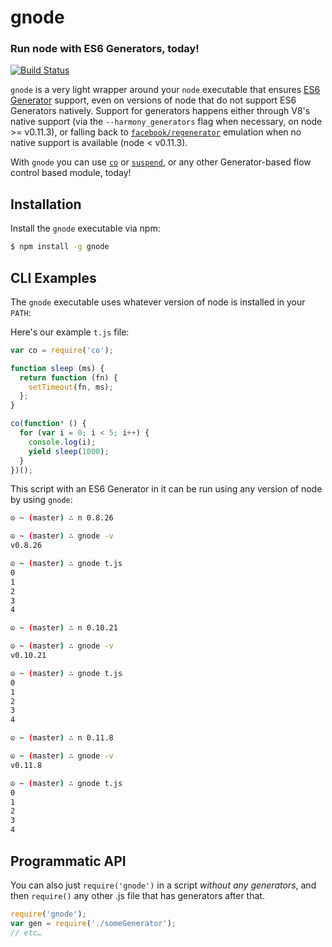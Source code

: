 gnode
=====
### Run node with ES6 Generators, today!
[![Build Status](https://travis-ci.org/TooTallNate/gnode.png?branch=master)](https://travis-ci.org/TooTallNate/gnode)

`gnode` is a very light wrapper around your `node` executable that ensures
[ES6 Generator][generators] support, even on versions of node that do not
support ES6 Generators natively. Support for generators happens either through
V8's native support (via the `--harmony_generators` flag when necessary,
on node >= v0.11.3), or falling back to [`facebook/regenerator`][regenerator]
emulation when no native support is available (node < v0.11.3).

With `gnode` you can use [`co`][co] or [`suspend`][suspend], or any other
Generator-based flow control based module, today!


Installation
------------

Install the `gnode` executable via npm:

``` bash
$ npm install -g gnode
```


CLI Examples
------------

The `gnode` executable uses whatever version of node is installed in your `PATH`:

Here's our example `t.js` file:

``` js
var co = require('co');

function sleep (ms) {
  return function (fn) {
    setTimeout(fn, ms);
  };
}

co(function* () {
  for (var i = 0; i < 5; i++) {
    console.log(i);
    yield sleep(1000);
  }
})();
```

This script with an ES6 Generator in it can be run using any version of node
by using `gnode`:

``` bash
☮ ~ (master) ∴ n 0.8.26

☮ ~ (master) ∴ gnode -v
v0.8.26

☮ ~ (master) ∴ gnode t.js
0
1
2
3
4

☮ ~ (master) ∴ n 0.10.21

☮ ~ (master) ∴ gnode -v
v0.10.21

☮ ~ (master) ∴ gnode t.js
0
1
2
3
4

☮ ~ (master) ∴ n 0.11.8

☮ ~ (master) ∴ gnode -v
v0.11.8

☮ ~ (master) ∴ gnode t.js
0
1
2
3
4
```


Programmatic API
----------------

You can also just `require('gnode')` in a script _without any generators_, and
then `require()` any other .js file that has generators after that.

``` js
require('gnode');
var gen = require('./someGenerator');
// etc…
```

[co]: https://github.com/visionmedia/co
[suspend]: https://github.com/jmar777/suspend
[generators]: http://wiki.ecmascript.org/doku.php?id=harmony:generators
[regenerator]: https://github.com/facebook/regenerator

